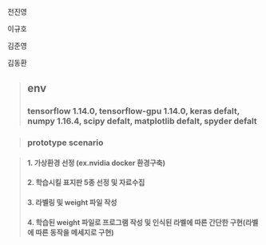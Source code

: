 전진영

이규호

김준영

김동환
>## env
>### tensorflow 1.14.0, tensorflow-gpu 1.14.0, keras defalt, numpy 1.16.4, scipy defalt, matplotlib defalt, spyder defalt

>### prototype scenario

>#### 1. 가상환경 선정 (ex.nvidia docker 환경구축)
>#### 2. 학습시킬 표지판 5종 선정 및 자료수집
>#### 3. 라벨링 및 weight 파일 작성
>#### 4. 학습된 weight 파일로 프로그램 작성 및 인식된 라벨에 따른 간단한 구현(라벨에 따른 동작을 메세지로 구현)
